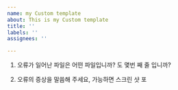 ```yaml
---
name: my Custom template
about: This is my Custom template
title: ''
labels: ''
assignees: ''

---
```


1. 오류가 일어난 파일은 어떤 파일입니까? 도 몇번 째 줄 입니까?

2. 오류의 증상을 말씀해 주세요, 가능하면 스크린 샷 포
